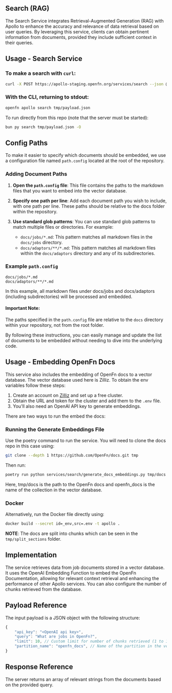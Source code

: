 ## Search (RAG)

The Search Service integrates Retrieval-Augmented Generation (RAG) with Apollo to enhance the accuracy and relevance of data retrieval based on user queries. By leveraging this service, clients can obtain pertinent information from documents, provided they include sufficient context in their queries.

## Usage - Search Service

### To make a search with `curl`:

```bash
curl -X POST https://apollo-staging.openfn.org/services/search --json @tmp/payload.json
```

### With the CLI, returning to stdout:

```bash
openfn apollo search tmp/payload.json
```
To run directly from this repo (note that the server must be started):

```bash
bun py search tmp/payload.json -O
```

## Config Paths
To make it easier to specify which documents should be embedded, we use a configuration file named `path.config` located at the root of the repository.

### Adding Document Paths

1. **Open the `path.config` file**: This file contains the paths to the markdown files that you want to embed into the vector database.

2. **Specify one path per line**: Add each document path you wish to include, with one path per line. These paths should be relative to the docs folder within the repository.

3. **Use standard glob patterns**: You can use standard glob patterns to match multiple files or directories. For example:
   - `docs/jobs/*.md`: This pattern matches all markdown files in the `docs/jobs` directory.
   - `docs/adaptors/**/*.md`: This pattern matches all markdown files within the `docs/adaptors` directory and any of its subdirectories.

### Example `path.config`

```plaintext
docs/jobs/*.md
docs/adaptors/**/*.md
```
In this example, all markdown files under docs/jobs and docs/adaptors (including subdirectories) will be processed and embedded.

#### Important Note: 
The paths specified in the `path.config` file are relative to the `docs` directory within your repository, not from the root folder.

By following these instructions, you can easily manage and update the list of documents to be embedded without needing to dive into the underlying code.

## Usage - Embedding OpenFn Docs
This service also includes the embedding of OpenFn docs to a vector database. The vector database used here is Zilliz. To obtain the env variables follow these steps:

1. Create an account on [Zilliz](https://zilliz.com/) and set up a free cluster.
2. Obtain the URL and token for the cluster and add them to the `.env` file.
3. You'll also need an OpenAI API key to generate embeddings.

There are two ways to run the embed the docs:

### Running the Generate Embeddings File
Use the poetry command to run the service. You will need to clone the docs repo in this case using:

```bash
git clone --depth 1 https://github.com/OpenFn/docs.git tmp
```

Then run:
```bash
poetry run python services/search/generate_docs_embeddings.py tmp/docs openfn_docs
```
Here, tmp/docs is the path to the OpenFn docs and openfn_docs is the name of the collection in the vector database.

### Docker
Alternatively, run the Docker file directly using:

```bash
docker build --secret id=_env,src=.env -t apollo .
```

**NOTE**:   The docs are split into chunks which can be seen in the `tmp/split_sections` folder.

## Implementation
The service retrieves data from job documents stored in a vector database. It uses the OpenAI Embedding Function to embed the OpenFn Documentation, allowing for relevant context retrieval and enhancing the performance of other Apollo services. You can also configure the number of chunks retrieved from the database.

## Payload Reference
The input payload is a JSON object with the following structure:

```js
{
    "api_key": "<OpenAI api key>",
    "query": "What are jobs in OpenFn?",
    "limit": 10, // Custom limit for number of chunks retrieved (1 to 15)
    "partition_name": "openfn_docs", // Name of the partition in the vector database
}
```

## Response Reference
The server returns an array of relevant strings from the documents based on the provided query.
